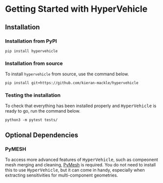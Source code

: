 # Getting Started with HyperVehicle

## Installation

### Installation from PyPI

```
pip install hypervehicle
```

### Installation from source
To install `hypervehicle` from source, use the command below.

```
pip install git+https://github.com/kieran-mackle/hypervehicle
```


### Testing the installation

To check that everything has been installed properly and <tt>HyperVehicle</tt> is 
ready to go, run the command below.

```
python3 -m pytest tests/
```


## Optional Dependencies

### PyMESH

To access more advanced features of <tt>HyperVehicle</tt>, such as compeonent mesh merging
and cleaning, [PyMesh](https://github.com/PyMesh/PyMesh) is required. You do not need to install
this to use <tt>HyperVehicle</tt>, but it can come in handy, especially when extracting 
sensitivities for multi-component geometries.

